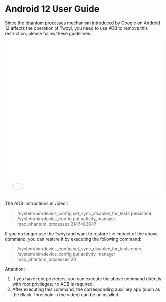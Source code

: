 # Android 12 User Guide

Since the [phantom processes](https://cs.android.com/android/_/android/platform/frameworks/base/+/157550849f0430181fa53c8e1b63112c59c6937b) mechanism introduced by Google on Android 12 affects the operation of Twoyi, you need to use ADB to remove this restriction; please follow these guidelines.

<iframe src="//player.bilibili.com/player.html?aid=680784467&bvid=BV1LS4y177bG&cid=488098186&page=1" scrolling="no" border="0" frameborder="no" framespacing="0" allowfullscreen="true" width="100%" height="500" high_quality="1" danmaku="1"> </iframe>

The ADB instructions in video：

> /system/bin/device_config set_sync_disabled_for_tests persistent; /system/bin/device_config put activity_manager max_phantom_processes 2147483647

If you no longer use the Twoyi and want to restore the impact of the above command, you can restore it by executing the following command:

> /system/bin/device_config set_sync_disabled_for_tests none; /system/bin/device_config put activity_manager max_phantom_processes 20

Attention:

1. If you have root privileges, you can execute the above command directly with root privileges; no ADB is required.
2. After executing this command, the corresponding auxiliary app (such as the Black Threshold in the video) can be uninstalled.